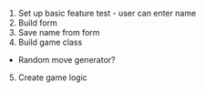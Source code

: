 1) Set up basic feature test - user can enter name
2) Build form
3) Save name from form
4) Build game class
- Random move generator?
5) Create game logic